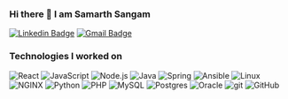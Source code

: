 ### Hi there 👋 I am Samarth Sangam

[![Linkedin Badge](https://img.shields.io/badge/-samarthsangam-blue?style=flat-square&logo=Linkedin&logoColor=white&link=https://www.linkedin.com/in/samarth-s-sangam/)](https://www.linkedin.com/in/samarth-s-sangam/)
[![Gmail Badge](https://img.shields.io/badge/-samarthssangam@gmail.com-red?style=flat-square&logo=Gmail&logoColor=white&link=mailto:samarthssangam@gmail.com)](mailto:samarthssangam@gmail.com)

<h3>Technologies I worked on</h3>
<p>
  <img alt="React" src="https://img.shields.io/badge/-React-61DBFB?style=flat-square&logo=react&logoColor=black" />
  <img alt="JavaScript" src="https://img.shields.io/badge/-JavaScript-f0db4f?style=flat-square&logo=javascript&logoColor=black" />
  <img alt="Node.js" src="https://img.shields.io/badge/-Node.js-68A063?style=flat-square&logo=node.js&logoColor=black" />
  <img alt="Java" src="https://img.shields.io/badge/-Java-007396?style=flat-square&logo=java&logoColor=white" />
  <img alt="Spring" src="https://img.shields.io/badge/-Spring-6DB33F?style=flat-square&logo=Spring&logoColor=white" />
  <img alt="Ansible" src="https://img.shields.io/badge/-Ansible-EE0000?style=flat-square&logo=Ansible&logoColor=white" />
  <img alt="Linux" src="https://img.shields.io/badge/-Linux-FCC624?style=flat-square&logo=Linux&logoColor=black" />
  <img alt="NGINX" src="https://img.shields.io/badge/-NGINX-269539?style=flat-square&logo=NGINX&logoColor=white" />
  <img alt="Python" src="https://img.shields.io/badge/-Python-4B8BBE?style=flat-square&logo=Python&logoColor=white" />
  <img alt="PHP" src="https://img.shields.io/badge/-PHP-474A8A?style=flat-square&logo=PHP&logoColor=white" />

  <img alt="MySQL" src="https://img.shields.io/badge/-MySQL-00758F?style=flat-square&logo=MySQL&logoColor=black" />
  <img alt="Postgres" src="https://img.shields.io/badge/-Postgres-blue?style=flat-square&logo=Postgresql&logoColor=black" />
  <img alt="Oracle" src="https://img.shields.io/badge/-Oracle-red?style=flat-square&logo=Oracle&logoColor=white" />

  <img alt="git" src="https://img.shields.io/badge/-Git-F05032?style=flat-square&logo=git&logoColor=white" />
  <img alt="GitHub" src="https://img.shields.io/badge/-GitHub-181717?style=flat-square&logo=GitHub&logoColor=white" />
</p>

<!--
**samarth-sangam/samarth-sangam** is a ✨ _special_ ✨ repository because its `README.md` (this file) appears on your GitHub profile.

Here are some ideas to get you started:

- 🔭 I’m currently working on ...
- 🌱 I’m currently learning ...
- 👯 I’m looking to collaborate on ...
- 🤔 I’m looking for help with ...
- 💬 Ask me about ...
- 📫 How to reach me: ...
- 😄 Pronouns: ...
- ⚡ Fun fact: ...
-->
